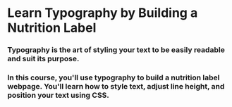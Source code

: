 # Learn Typography by Building a Nutrition Label

### Typography is the art of styling your text to be easily readable and suit its purpose.

### In this course, you'll use typography to build a nutrition label webpage. You'll learn how to style text, adjust line height, and position your text using CSS.
